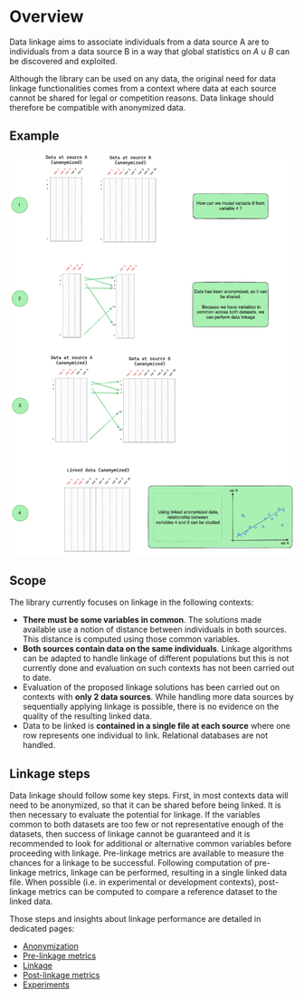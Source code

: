 # Overview

Data linkage aims to associate individuals from a data source A are to individuals from a data source B in a way that global statistics on $A \cup B$ can be discovered and exploited.

Although the library can be used on any data, the original need for data linkage functionalities comes from a context where data at each source cannot be shared for legal or competition reasons. Data linkage should therefore be compatible with anonymized data.

## Example

![Linkage example](../img/linkage-full-example.png)

## Scope

The library currently focuses on linkage in the following contexts: 
- **There must be some variables in common**. The solutions made available use a notion of distance between individuals in both sources. This distance is computed using those common variables. 
- **Both sources contain data on the same individuals**.  Linkage algorithms can be adapted to handle linkage of different populations but this is not currently done and evaluation on such contexts has not been carried out to date.
- Evaluation of the proposed linkage solutions has been carried out on contexts with **only 2 data sources**. While handling more data sources by sequentially applying linkage is possible, there is no evidence on the quality of the resulting linked data.
- Data to be linked is **contained in a single file at each source** where one row represents one individual to link. Relational databases are not handled. 


## Linkage steps

Data linkage should follow some key steps. First, in most contexts data will need to be anonymized, so that it can be shared before being linked. It is then necessary to evaluate the potential for linkage. If the variables common to both datasets are too few or not representative enough of the datasets, then success of linkage cannot be guaranteed and it is recommended to look for additional or alternative common variables before proceeding with linkage. Pre-linkage metrics are available to measure the chances for a linkage to be successful. Following computation of pre-linkage metrics, linkage can be performed, resulting in a single linked data file. When possible (i.e. in experimental or development contexts), post-linkage metrics can be computed to compare a reference dataset to the linked data.

Those steps and insights about linkage performance are detailed in dedicated pages:
- [Anonymization](./anonymization_privacy.md)
- [Pre-linkage metrics](./prelinkage_metrics.md)
- [Linkage](./linkage_methods.md)
- [Post-linkage metrics](./postlinkage_metrics.md)
- [Experiments](./experiments.md)
